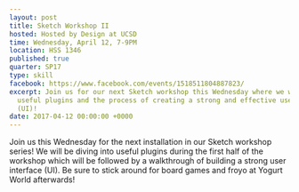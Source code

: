 ```yaml
---
layout: post
title: Sketch Workshop II
hosted: Hosted by Design at UCSD
time: Wednesday, April 12, 7-9PM
location: HSS 1346
published: true
quarter: SP17
type: skill
facebook: https://www.facebook.com/events/1518511804887823/
excerpt: Join us for our next Sketch workshop this Wednesday where we will be exploring
  useful plugins and the process of creating a strong and effective user interface
  (UI)!
date: 2017-04-12 00:00:00 +0000
---
```

Join us this Wednesday for the next installation in our Sketch workshop series!  We will be diving into useful plugins during the first half of the workshop which will be followed by a walkthrough of building a strong user interface (UI).  Be sure to stick around for board games and froyo at Yogurt World afterwards!

